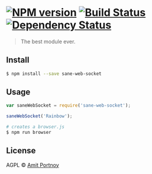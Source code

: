 #  [![NPM version][npm-image]][npm-url] [![Build Status][travis-image]][travis-url] [![Dependency Status][daviddm-image]][daviddm-url]

> The best module ever.


## Install

```sh
$ npm install --save sane-web-socket
```


## Usage

```js
var saneWebSocket = require('sane-web-socket');

saneWebSocket('Rainbow');
```

```sh
# creates a browser.js
$ npm run browser
```


## License

AGPL © [Amit Portnoy](https://github.com/amitport)


[npm-image]: https://badge.fury.io/js/sane-web-socket.svg
[npm-url]: https://npmjs.org/package/sane-web-socket
[travis-image]: https://travis-ci.org/amitport/sane-web-socket.svg?branch=master
[travis-url]: https://travis-ci.org/amitport/sane-web-socket
[daviddm-image]: https://david-dm.org/amitport/sane-web-socket.svg?theme=shields.io
[daviddm-url]: https://david-dm.org/amitport/sane-web-socket
